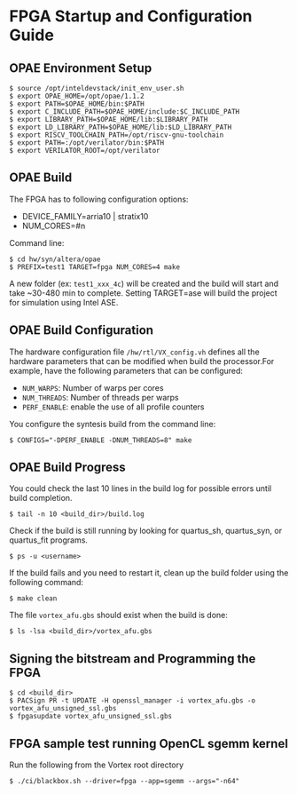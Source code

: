 # FPGA Startup and Configuration Guide 

OPAE Environment Setup
----------------------

    $ source /opt/inteldevstack/init_env_user.sh
    $ export OPAE_HOME=/opt/opae/1.1.2
    $ export PATH=$OPAE_HOME/bin:$PATH
    $ export C_INCLUDE_PATH=$OPAE_HOME/include:$C_INCLUDE_PATH
    $ export LIBRARY_PATH=$OPAE_HOME/lib:$LIBRARY_PATH
    $ export LD_LIBRARY_PATH=$OPAE_HOME/lib:$LD_LIBRARY_PATH
    $ export RISCV_TOOLCHAIN_PATH=/opt/riscv-gnu-toolchain
    $ export PATH=:/opt/verilator/bin:$PATH
    $ export VERILATOR_ROOT=/opt/verilator

OPAE Build
------------------

The FPGA has to following configuration options:
- DEVICE_FAMILY=arria10 | stratix10
- NUM_CORES=#n

Command line:

    $ cd hw/syn/altera/opae
    $ PREFIX=test1 TARGET=fpga NUM_CORES=4 make

A new folder (ex: `test1_xxx_4c`) will be created and the build will start and take ~30-480 min to complete.
Setting TARGET=ase will build the project for simulation using Intel ASE.


OPAE Build Configuration
------------------------

The hardware configuration file `/hw/rtl/VX_config.vh` defines all the hardware parameters that can be modified when build the processor.For example, have the following parameters that can be configured:
- `NUM_WARPS`:   Number of warps per cores
- `NUM_THREADS`: Number of threads per warps
- `PERF_ENABLE`: enable the use of all profile counters

You configure the syntesis build from the command line:

    $ CONFIGS="-DPERF_ENABLE -DNUM_THREADS=8" make

OPAE Build Progress
-------------------

You could check the last 10 lines in the build log for possible errors until build completion.

    $ tail -n 10 <build_dir>/build.log

Check if the build is still running by looking for quartus_sh, quartus_syn, or quartus_fit programs.

    $ ps -u <username>

If the build fails and you need to restart it, clean up the build folder using the following command:

    $ make clean

The file `vortex_afu.gbs` should exist when the build is done:

    $ ls -lsa <build_dir>/vortex_afu.gbs


Signing the bitstream and Programming the FPGA
----------------------------------------------

    $ cd <build_dir>
    $ PACSign PR -t UPDATE -H openssl_manager -i vortex_afu.gbs -o vortex_afu_unsigned_ssl.gbs
    $ fpgasupdate vortex_afu_unsigned_ssl.gbs

FPGA sample test running OpenCL sgemm kernel
--------------------------------------------

Run the following from the Vortex root directory

    $ ./ci/blackbox.sh --driver=fpga --app=sgemm --args="-n64"

